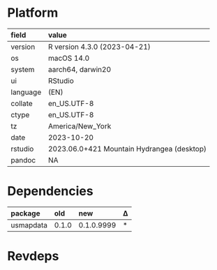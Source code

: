 # Platform

|field    |value                                      |
|:--------|:------------------------------------------|
|version  |R version 4.3.0 (2023-04-21)               |
|os       |macOS 14.0                                 |
|system   |aarch64, darwin20                          |
|ui       |RStudio                                    |
|language |(EN)                                       |
|collate  |en_US.UTF-8                                |
|ctype    |en_US.UTF-8                                |
|tz       |America/New_York                           |
|date     |2023-10-20                                 |
|rstudio  |2023.06.0+421 Mountain Hydrangea (desktop) |
|pandoc   |NA                                         |

# Dependencies

|package   |old   |new        |Δ  |
|:---------|:-----|:----------|:--|
|usmapdata |0.1.0 |0.1.0.9999 |*  |

# Revdeps

